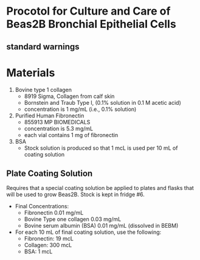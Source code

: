 # Procotol for Culture and Care of Beas2B Bronchial Epithelial Cells

## standard warnings

# Materials
1. Bovine type 1 collagen 
   - 8919 Sigma, Collagen from calf skin
   - Bornstein and Traub Type I, (0.1% solution in 0.1 M acetic acid)
   - concentration is 1 mg/mL (i.e., 0.1% solution)
2. Purified Human Fibronectin
   - 855913 MP BIOMEDICALS
   - concentration is 5.3 mg/mL
   - each vial contains 1 mg of fibronectin
3. BSA
   - Stock solution is produced so that 1 mcL is used per 10 mL of coating solution

## Plate Coating Solution
Requires that a special coating solution be applied to plates and flasks that will be used to grow Beas2B. 
Stock is kept in fridge #6.

   - Final Concentrations:
      - Fibronectin 0.01 mg/mL
      - Bovine Type one collagen 0.03 mg/mL
      - Bovine serum albumin (BSA) 0.01 mg/mL (dissolved in BEBM)
   - For each 10 mL of final coating solution, use the following:
      - Fibronectin: 19 mcL
      - Collagen: 300 mcL
      - BSA: 1 mcL
